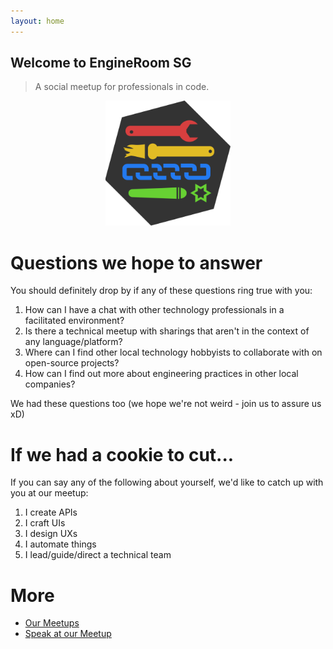 ```yaml
---
layout: home
---
```


## Welcome to EngineRoom SG

> A social meetup for professionals in code.

<div style="text-align: center;">
  <img src="/static/engineroom.png" style="max-width: 200px;" />
</div>

# Questions we hope to answer

You should definitely drop by if any of these questions ring true with you:

1. How can I have a chat with other technology professionals in a facilitated environment?
2. Is there a technical meetup with sharings that aren't in the context of any language/platform?
3. Where can I find other local technology hobbyists to collaborate with on open-source projects?
4. How can I find out more about engineering practices in other local companies?

We had these questions too (we hope we're not weird - join us to assure us xD)

# If we had a cookie to cut...

If you can say any of the following about yourself, we'd like to catch up with you at our meetup:

1. I create APIs
2. I craft UIs
3. I design UXs
4. I automate things
5. I lead/guide/direct a technical team

# More

- [Our Meetups](/meetups)
- [Speak at our Meetup](/speak)
